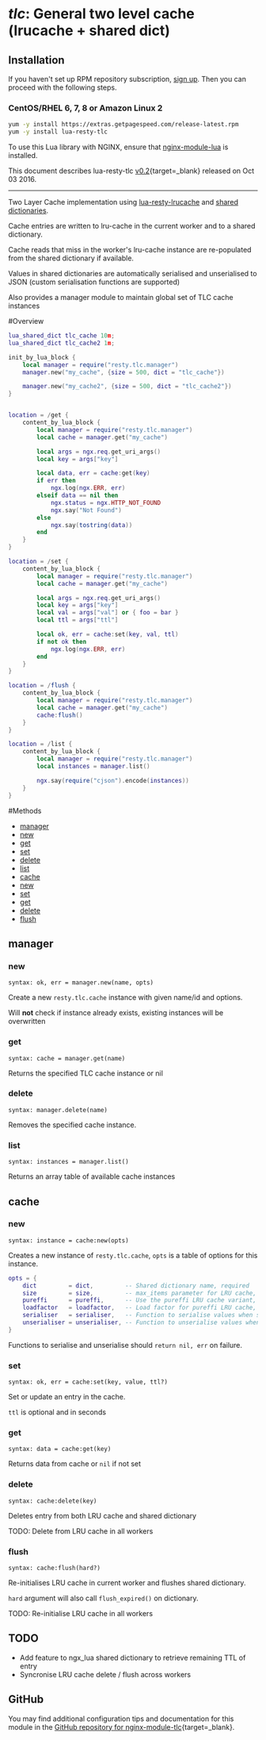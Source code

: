# *tlc*: General two level cache (lrucache + shared dict)


## Installation

If you haven't set up RPM repository subscription, [sign up](https://www.getpagespeed.com/repo-subscribe). Then you can proceed with the following steps.

### CentOS/RHEL 6, 7, 8 or Amazon Linux 2

```bash
yum -y install https://extras.getpagespeed.com/release-latest.rpm
yum -y install lua-resty-tlc
```


To use this Lua library with NGINX, ensure that [nginx-module-lua](../modules/lua.md) is installed.

This document describes lua-resty-tlc [v0.2](https://github.com/hamishforbes/lua-resty-tlc/releases/tag/v0.02){target=_blank} 
released on Oct 03 2016.
    
<hr />

Two Layer Cache implementation using [lua-resty-lrucache](https://github.com/openresty/lua-resty-lrucache) and [shared dictionaries](https://github.com/openresty/lua-nginx-module#ngxshareddict).

Cache entries are written to lru-cache in the current worker and to a shared dictionary.

Cache reads that miss in the worker's lru-cache instance are re-populated from the shared dictionary if available.

Values in shared dictionaries are automatically serialised and unserialised to JSON (custom serialisation functions are supported)

Also provides a manager module to maintain global set of TLC cache instances

#Overview

```lua
lua_shared_dict tlc_cache 10m;
lua_shared_dict tlc_cache2 1m;

init_by_lua_block {
    local manager = require("resty.tlc.manager")
    manager.new("my_cache", {size = 500, dict = "tlc_cache"})

    manager.new("my_cache2", {size = 500, dict = "tlc_cache2"})
}


location = /get {
    content_by_lua_block {
        local manager = require("resty.tlc.manager")
        local cache = manager.get("my_cache")

        local args = ngx.req.get_uri_args()
        local key = args["key"]

        local data, err = cache:get(key)
        if err then
            ngx.log(ngx.ERR, err)
        elseif data == nil then
            ngx.status = ngx.HTTP_NOT_FOUND
            ngx.say("Not Found")
        else
            ngx.say(tostring(data))
        end
    }
}

location = /set {
    content_by_lua_block {
        local manager = require("resty.tlc.manager")
        local cache = manager.get("my_cache")

        local args = ngx.req.get_uri_args()
        local key = args["key"]
        local val = args["val"] or { foo = bar }
        local ttl = args["ttl"]

        local ok, err = cache:set(key, val, ttl)
        if not ok then
            ngx.log(ngx.ERR, err)
        end
    }
}

location = /flush {
    content_by_lua_block {
        local manager = require("resty.tlc.manager")
        local cache = manager.get("my_cache")
        cache:flush()
    }
}

location = /list {
    content_by_lua_block {
        local manager = require("resty.tlc.manager")
        local instances = manager.list()

        ngx.say(require("cjson").encode(instances))
    }
}


```

#Methods

* [manager](#manager)
 * [new](#new)
 * [get](#get)
 * [set](#set)
 * [delete](#delete)
 * [list](#list)
* [cache](#cache)
 * [new](#new-1)
 * [set](#set-1)
 * [get](#get-1)
 * [delete](#delete-1)
 * [flush](#flush)

## manager

### new
`syntax: ok, err = manager.new(name, opts)`

Create a new `resty.tlc.cache` instance with given name/id and options.

Will **not** check if instance already exists, existing instances will be overwritten

### get
`syntax: cache = manager.get(name)`

Returns the specified TLC cache instance or nil

### delete
`syntax: manager.delete(name)`

Removes the specified cache instance.

### list
`syntax: instances = manager.list()`

Returns an array table of available cache instances

## cache

### new
`syntax: instance = cache:new(opts)`

Creates a new instance of `resty.tlc.cache`, `opts` is a table of options for this instance.

```lua
opts = {
    dict         = dict,         -- Shared dictionary name, required
    size         = size,         -- max_items parameter for LRU cache, optional, default 200
    pureffi      = pureffi,      -- Use the pureffi LRU cache variant, optional, default false
    loadfactor   = loadfactor,   -- Load factor for pureffi LRU cache, optional
    serialiser   = serialiser,   -- Function to serialise values when saving to shared dictionary, optional, defaults to pcall'd cjson encode
    unserialiser = unserialiser, -- Function to unserialise values when saving to shared dictionary, optional, defaults to pcall'd cjson decode
}
```

Functions to serialise and unserialise should `return nil, err` on failure.

### set
`syntax: ok, err = cache:set(key, value, ttl?)`

Set or update an entry in the cache.

`ttl` is optional and in seconds


### get
`syntax: data = cache:get(key)`

Returns data from cache or `nil` if not set


### delete
`syntax: cache:delete(key)`

Deletes entry from both LRU cache and shared dictionary

TODO: Delete from LRU cache in all workers

### flush
`syntax: cache:flush(hard?)`

Re-initialises LRU cache in current worker and flushes shared dictionary.

`hard` argument will also call `flush_expired()` on dictionary.

TODO: Re-initialise LRU cache in all workers


## TODO

* Add feature to ngx_lua shared dictionary to retrieve remaining TTL of entry
* Syncronise LRU cache delete / flush across workers

## GitHub

You may find additional configuration tips and documentation for this module in the [GitHub repository for 
nginx-module-tlc](https://github.com/hamishforbes/lua-resty-tlc){target=_blank}.
